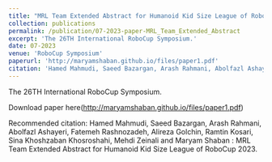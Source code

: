```yaml
---
title: "MRL Team Extended Abstract for Humanoid Kid Size League of RoboCup 2023 "
collection: publications
permalink: /publication/07-2023-paper-MRL_Team_Extended_Abstract
excerpt: 'The 26TH International RoboCup Symposium.'
date: 07-2023
venue: 'RoboCup Symposium'
paperurl: 'http://maryamshaban.github.io/files/paper1.pdf'
citation: 'Hamed Mahmudi, Saeed Bazargan, Arash Rahmani, Abolfazl Ashayeri, Fatemeh Rashnozadeh, Alireza Golchin, Ramtin Kosari, Sina Khoshzaban Khosroshahi, Mehdi Zeinali and Maryam Shaban : MRL Team Extended Abstract for Humanoid Kid Size League of RoboCup 2023.'
---
```

The 26TH International RoboCup Symposium.

Download paper here(http://maryamshaban.github.io/files/paper1.pdf)

Recommended citation: Hamed Mahmudi, Saeed Bazargan, Arash Rahmani, Abolfazl Ashayeri, Fatemeh Rashnozadeh, Alireza Golchin, Ramtin Kosari, Sina Khoshzaban Khosroshahi, Mehdi Zeinali and Maryam Shaban : MRL Team Extended Abstract for Humanoid Kid Size League of RoboCup 2023.